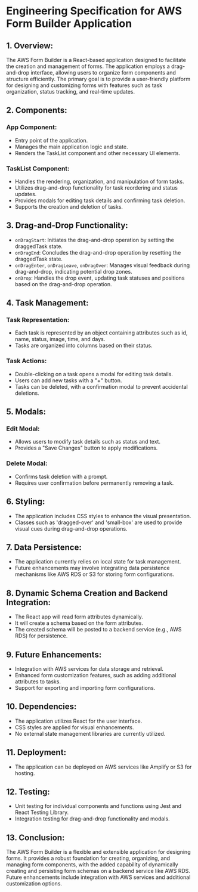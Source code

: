 # Engineering Specification for AWS Form Builder Application

## 1. Overview:
The AWS Form Builder is a React-based application designed to facilitate the creation and management of forms. The application employs a drag-and-drop interface, allowing users to organize form components and structure efficiently. The primary goal is to provide a user-friendly platform for designing and customizing forms with features such as task organization, status tracking, and real-time updates.

## 2. Components:

### App Component:
- Entry point of the application.
- Manages the main application logic and state.
- Renders the TaskList component and other necessary UI elements.

### TaskList Component:
- Handles the rendering, organization, and manipulation of form tasks.
- Utilizes drag-and-drop functionality for task reordering and status updates.
- Provides modals for editing task details and confirming task deletion.
- Supports the creation and deletion of tasks.

## 3. Drag-and-Drop Functionality:

- `onDragStart`: Initiates the drag-and-drop operation by setting the draggedTask state.
- `onDragEnd`: Concludes the drag-and-drop operation by resetting the draggedTask state.
- `onDragEnter`, `onDragLeave`, `onDragOver`: Manages visual feedback during drag-and-drop, indicating potential drop zones.
- `onDrop`: Handles the drop event, updating task statuses and positions based on the drag-and-drop operation.

## 4. Task Management:

### Task Representation:
- Each task is represented by an object containing attributes such as id, name, status, image, time, and days.
- Tasks are organized into columns based on their status.

### Task Actions:
- Double-clicking on a task opens a modal for editing task details.
- Users can add new tasks with a "+" button.
- Tasks can be deleted, with a confirmation modal to prevent accidental deletions.

## 5. Modals:

### Edit Modal:
- Allows users to modify task details such as status and text.
- Provides a "Save Changes" button to apply modifications.

### Delete Modal:
- Confirms task deletion with a prompt.
- Requires user confirmation before permanently removing a task.

## 6. Styling:

- The application includes CSS styles to enhance the visual presentation.
- Classes such as 'dragged-over' and 'small-box' are used to provide visual cues during drag-and-drop operations.

## 7. Data Persistence:

- The application currently relies on local state for task management.
- Future enhancements may involve integrating data persistence mechanisms like AWS RDS or S3 for storing form configurations.

## 8. Dynamic Schema Creation and Backend Integration:

- The React app will read form attributes dynamically.
- It will create a schema based on the form attributes.
- The created schema will be posted to a backend service (e.g., AWS RDS) for persistence.

## 9. Future Enhancements:

- Integration with AWS services for data storage and retrieval.
- Enhanced form customization features, such as adding additional attributes to tasks.
- Support for exporting and importing form configurations.

## 10. Dependencies:

- The application utilizes React for the user interface.
- CSS styles are applied for visual enhancements.
- No external state management libraries are currently utilized.

## 11. Deployment:

- The application can be deployed on AWS services like Amplify or S3 for hosting.

## 12. Testing:

- Unit testing for individual components and functions using Jest and React Testing Library.
- Integration testing for drag-and-drop functionality and modals.

## 13. Conclusion:

The AWS Form Builder is a flexible and extensible application for designing forms. It provides a robust foundation for creating, organizing, and managing form components, with the added capability of dynamically creating and persisting form schemas on a backend service like AWS RDS. Future enhancements include integration with AWS services and additional customization options.
